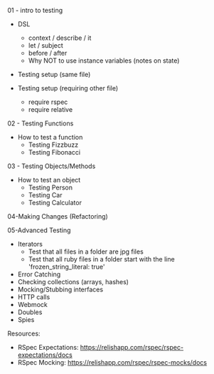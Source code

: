 01 - intro to testing
  - DSL
    - context / describe / it
    - let / subject
    - before / after
    - Why NOT to use instance variables (notes on state)

  - Testing setup (same file)

  - Testing setup (requiring other file)
    - require rspec
    - require relative

02 - Testing Functions
  - How to test a function
    - Testing Fizzbuzz
    - Testing Fibonacci

03 - Testing Objects/Methods
  - How to test an object
    - Testing Person
    - Testing Car
    - Testing Calculator

04-Making Changes (Refactoring)

05-Advanced Testing
  - Iterators
    - Test that all files in a folder are jpg files
    - Test that all ruby files in a folder start with the line 'frozen_string_literal: true'
  - Error Catching
  - Checking collections (arrays, hashes)
  - Mocking/Stubbing interfaces
  - HTTP calls
  - Webmock
  - Doubles
  - Spies


Resources:
- RSpec Expectations: https://relishapp.com/rspec/rspec-expectations/docs
- RSpec Mocking:      https://relishapp.com/rspec/rspec-mocks/docs
